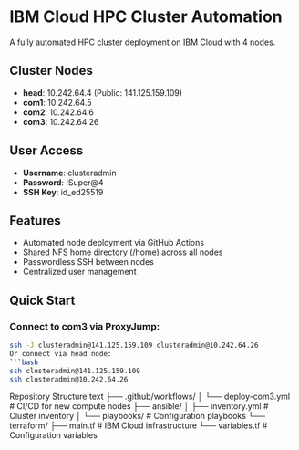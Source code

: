# IBM Cloud HPC Cluster Automation

A fully automated HPC cluster deployment on IBM Cloud with 4 nodes.

## Cluster Nodes

- **head**: 10.242.64.4 (Public: 141.125.159.109)
- **com1**: 10.242.64.5
- **com2**: 10.242.64.6
- **com3**: 10.242.64.26

## User Access
- **Username**: clusteradmin
- **Password**: !Super@4
- **SSH Key**: id_ed25519

## Features
- Automated node deployment via GitHub Actions
- Shared NFS home directory (/home) across all nodes
- Passwordless SSH between nodes
- Centralized user management

## Quick Start

### Connect to com3 via ProxyJump:
```bash
ssh -J clusteradmin@141.125.159.109 clusteradmin@10.242.64.26
Or connect via head node:
```bash
ssh clusteradmin@141.125.159.109
ssh clusteradmin@10.242.64.26
```
Repository Structure
text
├── .github/workflows/
│   └── deploy-com3.yml          # CI/CD for new compute nodes
├── ansible/
│   ├── inventory.yml            # Cluster inventory
│   └── playbooks/               # Configuration playbooks
└── terraform/
    ├── main.tf                  # IBM Cloud infrastructure
    └── variables.tf             # Configuration variables
